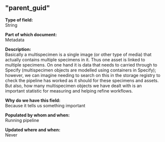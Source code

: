 ## "parent_guid"

**Type of field:**  
String  

**Part of which document:**  
Metadata

**Description:**  
Basically a multispecimen is a single image (or other type of media) that actually contains multiple specimens in it. Thus one asset is linked to multiple specimens. On one hand it is data that needs to carried through to Specify (multispecimen objects are modelled using containers in Specify); however, we can imagine needing to search on this in the storage registry to check the pipeline has worked as it should for these specimens and assets. But also, how many multispecimen objects we have dealt with is an important statistic for measuring and helping refine workflows.

**Why do we have this field:**  
Because it tells us something important  

**Populated by whom and when:**  
Running pipeline 

**Updated where and when:**  
Never
